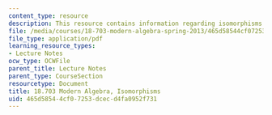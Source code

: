 ```yaml
---
content_type: resource
description: This resource contains information regarding isomorphisms.
file: /media/courses/18-703-modern-algebra-spring-2013/465d58544cf07253dcecd4fa0952f731_MIT18_703S13_pra_l_7.pdf
file_type: application/pdf
learning_resource_types:
- Lecture Notes
ocw_type: OCWFile
parent_title: Lecture Notes
parent_type: CourseSection
resourcetype: Document
title: 18.703 Modern Algebra, Isomorphisms
uid: 465d5854-4cf0-7253-dcec-d4fa0952f731
---
```

